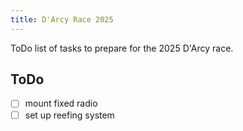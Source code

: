 ```yaml
---
title: D'Arcy Race 2025
---
```


ToDo list of tasks to prepare for the 2025 D'Arcy race.

## ToDo

- [ ] mount fixed radio
- [ ] set up reefing system